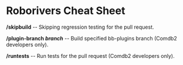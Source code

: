 # Roborivers Cheat Sheet

__/skipbuild__ -- Skipping regression testing for the pull request.

__/plugin-branch *branch*__ -- Build specified bb-plugins branch (Comdb2 developers only).

__/runtests__ -- Run tests for the pull request (Comdb2 developers only).
